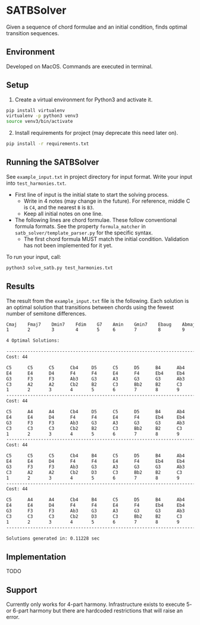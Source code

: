 # SATBSolver
Given a sequence of chord formulae and an initial condition, finds optimal transition sequences.

## Environment
Developed on MacOS. Commands are executed in terminal.

## Setup
1. Create a virtual environment for Python3 and activate it.
```bash
pip install virtualenv
virtualenv -p python3 venv3
source venv3/bin/activate
```
2. Install requirements for project (may deprecate this need later on).
```bash
pip install -r requirements.txt
```

## Running the SATBSolver
See `example_input.txt` in project directory for input format. Write your input into `test_harmonies.txt`.
* First line of input is the initial state to start the solving process.
  * Write in 4 notes (may change in the future). For reference, middle C is `C4`, and the nearest `B` is `B3`.
  * Keep all initial notes on one line.
* The following lines are chord formulae. These follow conventional formula formats. See the property `formula_matcher` in `satb_solver/template_parser.py` for the specific syntax.
  * The first chord formula MUST match the initial condition. Validation has not been implemented for it yet.

To run your input, call:
```bash
python3 solve_satb.py test_harmonies.txt
```

## Results
The result from the `example_input.txt` file is the following. Each solution is an optimal solution that transitions between chords using the fewest number of semitone differences.
```bash
Cmaj    Fmaj7    Dmin7    Fdim    G7    Amin    Gmin7    Ebaug    Abmaj
1       2        3        4       5     6       7        8        9        

4 Optimal Solutions:

----------------------------------------------------------------------------
Cost: 44

C5      C5      C5      Cb4     D5      C5      D5      B4      Ab4     
E4      E4      D4      F4      F4      E4      F4      Eb4     Eb4     
G3      F3      F3      Ab3     G3      A3      G3      G3      Ab3     
C3      A2      A2      Cb2     B2      C3      Bb2     B2      C3      
1       2       3       4       5       6       7       8       9       
----------------------------------------------------------------------------
Cost: 44

C5      A4      A4      Cb4     D5      C5      D5      B4      Ab4     
E4      E4      D4      F4      F4      E4      F4      Eb4     Eb4     
G3      F3      F3      Ab3     G3      A3      G3      G3      Ab3     
C3      C3      C3      Cb2     B2      C3      Bb2     B2      C3      
1       2       3       4       5       6       7       8       9       
----------------------------------------------------------------------------
Cost: 44

C5      C5      C5      Cb4     B4      C5      D5      B4      Ab4     
E4      E4      D4      F4      F4      E4      F4      Eb4     Eb4     
G3      F3      F3      Ab3     G3      A3      G3      G3      Ab3     
C3      A2      A2      Cb2     D3      C3      Bb2     B2      C3      
1       2       3       4       5       6       7       8       9       
----------------------------------------------------------------------------
Cost: 44

C5      A4      A4      Cb4     B4      C5      D5      B4      Ab4     
E4      E4      D4      F4      F4      E4      F4      Eb4     Eb4     
G3      F3      F3      Ab3     G3      A3      G3      G3      Ab3     
C3      C3      C3      Cb2     D3      C3      Bb2     B2      C3      
1       2       3       4       5       6       7       8       9       
----------------------------------------------------------------------------

Solutions generated in: 0.11228 sec
```

## Implementation
TODO

## Support
Currently only works for 4-part harmony. Infrastructure exists to execute 5- or 6-part harmony but there are hardcoded restrictions that will raise an error.
